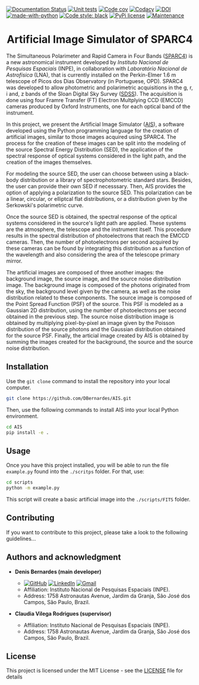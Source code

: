 [![Documentation Status](https://readthedocs.org/projects/ais/badge/?version=latest)](https://ais.readthedocs.io/en/latest/?badge=latest)
[![Unit tests](https://github.com/DBernardes/AIS/actions/workflows/python-app.yml/badge.svg)](https://github.com/DBernardes/AIS/actions/workflows/python-app.yml)
[![Code cov](https://codecov.io/gh/DBernardes/AIS/branch/main/graph/badge.svg?token=aPhVaeHkOh)](https://codecov.io/gh/DBernardes/AIS)
[![Codacy](https://app.codacy.com/project/badge/Grade/b2724af0f0b043bc84f768659f73fb77)](https://www.codacy.com/gh/DBernardes/AIS/dashboard?utm_source=github.com&amp;utm_medium=referral&amp;utm_content=DBernardes/AIS&amp;utm_campaign=Badge_Grade)
[![DOI](https://zenodo.org/badge/346361531.svg)](https://zenodo.org/doi/10.5281/zenodo.12808262)
[![made-with-python](https://img.shields.io/badge/Made%20with-Python-1f425f.svg)](https://www.python.org/)
[![Code style: black](https://img.shields.io/badge/code%20style-black-000000.svg)](https://github.com/psf/black)
[![PyPi license](https://badgen.net/pypi/license/pip/)](https://pypi.org/project/pip/)
 [![Maintenance](https://img.shields.io/badge/Maintained%3F-yes-green.svg)](https://GitHub.com/Naereen/StrapDown.js/graphs/commit-activity)

<h1 style="text-align: center">Artificial Image Simulator of SPARC4</h1>


The Simultaneous Polarimeter and Rapid Camera in Four Bands ([SPARC4](https://coast.lna.br/home/sparc4)) is a new astronomical instrument developed by *Instituto Nacional de Pesquisas Espaciais* (INPE), in collaboration with *Laboratório Nacional de Astrofísica* (LNA), that is currently installed on the Perkin-Elmer 1.6 m telescope of Picos dos Dias Observatory (in Portuguese, OPD). SPARC4 was developed to allow photometric and polarimetric acquisitions in the g, r, i and, z bands of the Sloan Digital Sky Survey ([SDSS](https://www.sdss.org/)). The acquisition is done using four Framre Transfer (FT) Electron Multplying CCD (EMCCD) cameras produced by Oxford Instruments, one for each optical band of the instrument. 

In this project, we present the Artificial Image Simulator ([AIS](https://zenodo.org/doi/10.5281/zenodo.12808262)), a software developed using the Python programming language for the creation of artificial images, similar to those images acquired using SPARC4. The process for the creation of these images can be split into the modeling of the source Spectral Energy Distribution (SED), the application of the spectral response of optical systems considered in the light path, and the creation of the images themselves. 

For modeling the source SED, the user can choose between using a black-body distribution or a library of spectrophotometric standard stars. Besides, the user can provide their own SED if necesssary. Then, AIS provides the option of applying a polarization to the source SED. This polarization can be a linear, circular, or elliptcal flat distributions, or a distribution given by the Serkowski's polarimetric curve. 

Once the source SED is obtained, the spectral response of the optical systems considered in the source's light path are applied. These systems are the atmosphere, the telescope and the instrument itself. This procedure results in the spectral distribution of photoelectrons that reach the EMCCD cameras. Then, the number of photoelectrons per second acquired by these cameras can be found by integrating this distribution as a function of the wavelength and also considering the area of the telescope primary mirror. 

The artificial images are composed of three another images: the background image, the source image, and the source noise distribution image. The background image is composed of the photons originated from the sky, the background level given by the camera, as well as the noise distribution related to these components. The source image is composed of the Point Spread Function (PSF) of the source. This PSF is modeled as a Gaussian 2D distribution, using the number of photoelectrons per second obtained in the previous step. The source noise distribution image is obtained by multiplying pixel-by-pixel an image given by the Poisson distribution of the source photons and the Gaussian distribution obtained for the source PSF. Finally, the articial image created by AIS is obtained by summing the images created for the background, the source and the source noise distribution.

## Installation

Use the `git clone` command to install the repository into your local computer.

```bash
git clone https://github.com/DBernardes/AIS.git
```

Then, use the following commands to install AIS into your local Python environment.

```bash
cd AIS
pip install -e .
```

## Usage

Once you have this project installed, you will be able to run the file `example.py` found into the `./scritps` folder. For that, use:

```bash
cd scripts
python -m example.py
```
This script will create a basic artificial image into the `./scripts/FITS` folder.


## Contributing

If you want to contribute to this project, please take a look to the following guidelines...

## Authors and acknowledgment

- **Denis Bernardes (main developer)**
  - [![GitHub](https://img.shields.io/badge/github-%23121011.svg?style=flat&logo=github&logoColor=white)](https://github.com/DBernardes) 
[![LinkedIn](https://img.shields.io/badge/linkedin-%230077B5.svg?style=flat&logo=linkedin&logoColor=white)](www.linkedin.com/in/denisbernardes) 
[![Gmail](https://img.shields.io/badge/Gmail-D14836?style=flat&logo=gmail&logoColor=white)](mailto:denis.bernardes099@gmail.com)
  - Affiliation: Instituto Nacional de Pesquisas Espaciais (INPE).
  - Address: 1758 Astronautas Avenue, Jardim da Granja, São José dos Campos, São Paulo, Brazil.

- **Claudia Vilega Rodrigues (supervisor)**
  - Affiliation: Instituto Nacional de Pesquisas Espaciais (INPE).
  - Address: 1758 Astronautas Avenue, Jardim da Granja, São José dos Campos, São Paulo, Brazil.


## License

This project is licensed under the MIT License - see the [LICENSE](LICENSE) file for details




      
